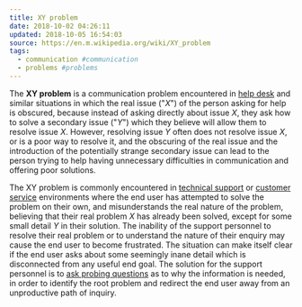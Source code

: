 ```yaml
---
title: XY problem
date: 2018-10-02 04:26:11
updated: 2018-10-05 16:54:03
source: https://en.m.wikipedia.org/wiki/XY_problem
tags:
  - communication #communication
  - problems #problems
---
```

The __XY problem__ is a communication problem encountered in [help desk][1] and similar situations in which the real issue ("*X*") of the person asking for help is obscured, because instead of asking directly about issue *X*, they ask how to solve a secondary issue ("*Y*") which they believe will allow them to resolve issue *X*. However, resolving issue *Y* often does not resolve issue *X*, or is a poor way to resolve it, and the obscuring of the real issue and the introduction of the potentially strange secondary issue can lead to the person trying to help having unnecessary difficulties in communication and offering poor solutions.

The XY problem is commonly encountered in [technical support][2] or [customer service][3] environments where the end user has attempted to solve the problem on their own, and misunderstands the real nature of the problem, believing that their real problem *X* has already been solved, except for some small detail *Y* in their solution. The inability of the support personnel to resolve their real problem or to understand the nature of their enquiry may cause the end user to become frustrated. The situation can make itself clear if the end user asks about some seemingly inane detail which is disconnected from any useful end goal. The solution for the support personnel is to [ask probing questions][4] as to why the information is needed, in order to identify the root problem and redirect the end user away from an unproductive path of inquiry.

[1]: https://en.m.wikipedia.org/wiki/Help_desk "Help desk"
[2]: https://en.m.wikipedia.org/wiki/Technical_support "Technical support"
[3]: https://en.m.wikipedia.org/wiki/Customer_service "Customer service"
[4]: https://en.m.wikipedia.org/wiki/Reference_interview "Reference interview"